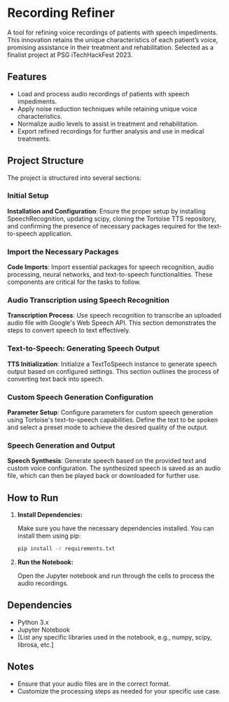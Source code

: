 # Recording Refiner

A tool for refining voice recordings of patients with speech impediments. This innovation retains the unique characteristics of each patient’s voice, promising assistance in their treatment and rehabilitation. Selected as a finalist project at PSG iTechHackFest 2023.

## Features

- Load and process audio recordings of patients with speech impediments.
- Apply noise reduction techniques while retaining unique voice characteristics.
- Normalize audio levels to assist in treatment and rehabilitation.
- Export refined recordings for further analysis and use in medical treatments.

## Project Structure

The project is structured into several sections:

### Initial Setup

**Installation and Configuration**: Ensure the proper setup by installing SpeechRecognition, updating scipy, cloning the Tortoise TTS repository, and confirming the presence of necessary packages required for the text-to-speech application.

### Import the Necessary Packages

**Code Imports**: Import essential packages for speech recognition, audio processing, neural networks, and text-to-speech functionalities. These components are critical for the tasks to follow.

### Audio Transcription using Speech Recognition

**Transcription Process**: Use speech recognition to transcribe an uploaded audio file with Google's Web Speech API. This section demonstrates the steps to convert speech to text effectively.

### Text-to-Speech: Generating Speech Output

**TTS Initialization**: Initialize a TextToSpeech instance to generate speech output based on configured settings. This section outlines the process of converting text back into speech.

### Custom Speech Generation Configuration

**Parameter Setup**: Configure parameters for custom speech generation using Tortoise's text-to-speech capabilities. Define the text to be spoken and select a preset mode to achieve the desired quality of the output.

### Speech Generation and Output

**Speech Synthesis**: Generate speech based on the provided text and custom voice configuration. The synthesized speech is saved as an audio file, which can then be played back or downloaded for further use.

## How to Run

1. **Install Dependencies:**

   Make sure you have the necessary dependencies installed. You can install them using pip:

   ```sh
   pip install -r requirements.txt
   ```

2. **Run the Notebook:**

   Open the Jupyter notebook and run through the cells to process the audio recordings.

## Dependencies

- Python 3.x
- Jupyter Notebook
- [List any specific libraries used in the notebook, e.g., numpy, scipy, librosa, etc.]

## Notes

- Ensure that your audio files are in the correct format.
- Customize the processing steps as needed for your specific use case.
